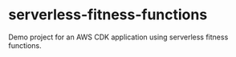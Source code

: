 # serverless-fitness-functions

Demo project for an AWS CDK application using serverless fitness functions.